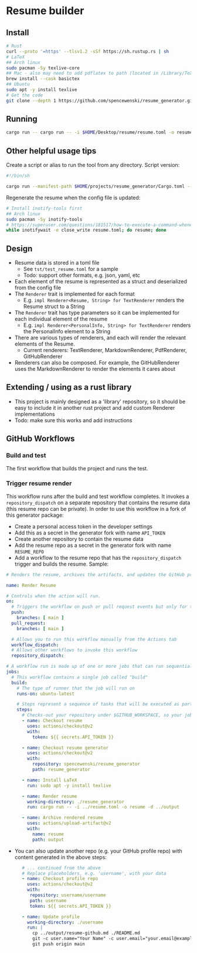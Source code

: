 # Resume builder

## Install

```bash
# Rust
curl --proto '=https' --tlsv1.2 -sSf https://sh.rustup.rs | sh
# LaTeX
## Arch linux
sudo pacman -Sy texlive-core
## Mac - also may need to add pdflatex to path (located in /Library/TeX/texbin)
brew install --cask basictex
## Ubuntu
sudo apt -y install texlive
# Get the code
git clone --depth 1 https://github.com/spencewenski/resume_generator.git
```

## Running
```bash
cargo run -- cargo run -- -i $HOME/Desktop/resume/resume.toml -o resume -d $HOME/Desktop/resume/output
```

## Other helpful usage tips
Create a script or alias to run the tool from any directory. Script version:
```sh
#!/bin/sh

cargo run --manifest-path $HOME/projects/resume_generator/Cargo.toml -- -i $HOME/projects/resume/resume.toml -o resume -d $HOME/projects/resume/output "$@"
```

Regenerate the resume when the config file is updated:
```sh
# Install inotify-tools first
## Arch linux
sudo pacman -Sy inotify-tools
# https://superuser.com/questions/181517/how-to-execute-a-command-whenever-a-file-changes
while inotifywait -e close_write resume.toml; do resume; done
```

## Design
- Resume data is stored in a toml file
  - See `tst/test_resume.toml` for a sample
  - Todo: support other formats, e.g. json, yaml, etc
- Each element of the resume is represented as a struct and deserialized from the config file
- The `Renderer` trait is implemented for each format
  - E.g. `impl Renderer<Resume, String> for TextRenderer` renders the Resume struct to a String
- The `Renderer` trait has type parameters so it can be implemented for each individual element of the resume
  - E.g. `impl Renderer<PersonalInfo, String> for TextRenderer` renders the PersonalInfo element to a String
- There are various types of renderers, and each will render the relevant elements of the Resume.
  - Current renderers: TextRenderer, MarkdownRenderer, PdfRenderer, GitHubRenderer
- Renderers can also be composed. For example, the GitHubRenderer uses the MarkdownRenderer to render the
  elements it cares about

## Extending / using as a rust library
- This project is mainly designed as a 'library' repository, so it should be easy to include it in another rust
  project and add custom Renderer implementations
- Todo: make sure this works and add instructions

## GitHub Workflows
### Build and test
The first workflow that builds the project and runs the test.

### Trigger resume render
This workflow runs after the build and test workflow completes. It invokes a `repository_dispatch` on a separate
repository that contains the resume data (this resume repo can be private). In order to use this workflow in a
fork of this generator package:

- Create a personal access token in the developer settings
- Add this as a secret in the generator fork with name `API_TOKEN`
- Create another repository to contain the resume data
- Add the resume repo as a secret in the generator fork with name `RESUME_REPO`
- Add a workflow to the resume repo that has the `repository_dispatch` trigger and builds the resume. Sample:
```yaml
# Renders the resume, archives the artifacts, and updates the GitHub profile

name: Render Resume

# Controls when the action will run.
on:
  # Triggers the workflow on push or pull request events but only for the main branch
  push:
    branches: [ main ]
  pull_request:
    branches: [ main ]

  # Allows you to run this workflow manually from the Actions tab
  workflow_dispatch:
  # Allows other workflows to invoke this workflow
  repository_dispatch:

# A workflow run is made up of one or more jobs that can run sequentially or in parallel
jobs:
  # This workflow contains a single job called "build"
  build:
    # The type of runner that the job will run on
    runs-on: ubuntu-latest

    # Steps represent a sequence of tasks that will be executed as part of the job
    steps:
      # Checks-out your repository under $GITHUB_WORKSPACE, so your job can access it
      - name: Checkout resume
        uses: actions/checkout@v2
        with:
          token: ${{ secrets.API_TOKEN }}

      - name: Checkout resume generator
        uses: actions/checkout@v2
        with:
          repository: spencewenski/resume_generator
          path: resume_generator

      - name: Install LaTeX
        run: sudo apt -y install texlive

      - name: Render resume
        working-directory: ./resume_generator
        run: cargo run -- -i ../resume.toml -o resume -d ../output

      - name: Archive rendered resume
        uses: actions/upload-artifact@v2
        with:
          name: resume
          path: output
```

- You can also update another repo (e.g. your GitHub profile repo) with content generated in the above steps:
```yaml
      # ... continued from the above
      # Replace placeholders, e.g. 'username', with your data
      - name: Checkout profile repo
        uses: actions/checkout@v2
        with:
         repository: username/username
         path: username
         token: ${{ secrets.API_TOKEN }}

      - name: Update profile
        working-directory: ./username
        run: |
          cp ../output/resume-github.md ./README.md
          git -c user.name="Your Name" -c user.email="your.email@example.com" commit -am "Update profile" --author="Your Name"
          git push origin main
```
